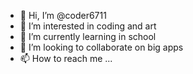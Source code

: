 - 👋 Hi, I’m @coder6711
- 👀 I’m interested in coding and art
- 🌱 I’m currently learning in school
- 💞️ I’m looking to collaborate on big apps 
- 📫 How to reach me ...

<!---
coder6711/coder6711 is a ✨ special ✨ repository because its `README.md` (this file) appears on your GitHub profile.
You can click the Preview link to take a look at your changes.
--->
